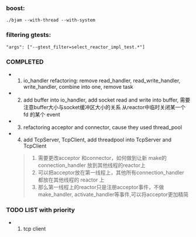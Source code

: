 ### boost:
    ./bjam --with-thread --with-system

### filtering gtests:
    "args": ["--gtest_filter=select_reactor_impl_test.*"]



### COMPLETED
- 1. io_handler refactoring: remove read_handler, read_write_handler, write_handler, combine into one, remove task
- 2. add buffer into io_handler, add socket read and write into buffer, 需要注意buffer大小与socket缓冲区大小的关系
	从reactor中临时关闭某一个 fd 的某个 event
- 3. refactoring acceptor and connector, cause they used thread_pool
- 4. add TcpServer, TcpClient, add threadpool into TcpServer and TcpClient
    > 1. 需要更改acceptor 和connector，如何做到让新 make的 connection_handler 放到其他线程的reactor上
    > 2. 可以把acceptor放在第一线程上，其他所有connection_handler 都放在其他线程的 reactor 上
    > 3. 那么第一线程上的reactor只是注册acceptor事件，不做 make_handler, activate_handler等事件,可以将acceptor更加精简

### TODO LIST with priority
- 1. tcp client
